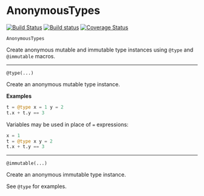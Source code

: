<!-- Generated by Docile.jl -->

# AnonymousTypes

[![Build Status](https://travis-ci.org/MichaelHatherly/AnonymousTypes.jl.svg?branch=master)](https://travis-ci.org/MichaelHatherly/AnonymousTypes.jl) [![Build status](https://ci.appveyor.com/api/projects/status/8372wpk7ig9yi4px?svg=true)](https://ci.appveyor.com/project/MichaelHatherly/anonymoustypes-jl) [![Coverage Status](http://codecov.io/github/MichaelHatherly/AnonymousTypes.jl/coverage.svg?branch=master)](http://codecov.io/github/MichaelHatherly/AnonymousTypes.jl?branch=master)

<a name="Main.AnonymousTypes"></a>

```
AnonymousTypes
```

Create anonymous mutable and immutable type instances using `@type` and `@immutable` macros.

<hr/>

<a name="AnonymousTypes.@type"></a>

```
@type(...)
```

Create an anonymous mutable type instance.

**Examples**

```julia
t = @type x = 1 y = 2
t.x + t.y == 3
```

Variables may be used in place of `=` expressions:

```julia
x = 1
t = @type x y = 2
t.x + t.y == 3
```

<hr/>

<a name="AnonymousTypes.@immutable"></a>

```
@immutable(...)
```

Create an anonymous immutable type instance.

See `@type` for examples.

